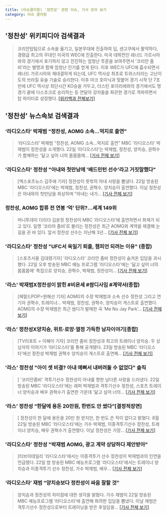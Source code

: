 ```yaml
---
title: (이슈클리핑) '정찬성' 관련 이슈, 기사 모아 보기
category: 이슈 클리핑
---
```

## **'정찬성'** 위키피디아 검색결과
>코리안탑팀으로 소속을 옮기고, 일본무대에 진출하여 딥, 센고쿠에서 활약하다, 경량급 최고의 무대인 미국의 WEC에 진출한다. 미국 데뷔전인 레너드 가르시아와의 경기에서 포기하지 않고 전진하는 엄청난 투혼을 보여주면서 '코리안 좀비'라는 별명과 함께 엄청난 인기를 얻게 된다. 이후 WEC가 UFC에 흡수되면서 레너드 가르시아와 재대결하게 되는데, UFC 역사상 최초로 트위스터라는 고난이도의 브라질 유술 기술로 승리한다. 이후 마크 호미닉과 맞붙어 경기 시작 단 7초만에 UFC 역사상 최단시간 KO승을 거두고, 더스틴 포이리에와의 경기에서도 명경기 끝에 다스초크로 승리하는 등 연달아 강자들을 화끈한 경기로 격파하면서 탑 파이터로 성장했다.
[[위키백과 전체보기]](https://ko.wikipedia.org/wiki/정찬성)
## **'정찬성'** 뉴스속보 검색결과
### ‘라디오스타’ 박재범 “정찬성, AOMG 소속…억지로 출연”

>‘라디오스타’ 박재범 “정찬성, AOMG 소속…억지로 출연” MBC '라디오스타' 박재범이 정찬성을 소개했다. 22일 ‘라디오스타’는 박재범, 정찬성, 양치승, 권혁수가 함께하는 '닮고 싶어 너의 몸몸몸매...
[[기사 전체 보기]](http://sports.donga.com/3/all/20180822/91634775/1)

### '라디오스타' 정찬성 "아내와 첫만남에 '배드민턴 선수'라고 거짓말했다"

>[엑스포츠뉴스 김주애 기자] 정찬성이 뜻밖의 아내 사랑을 뽐냈다. 22일 방송된 MBC '라디오스타'에는 박재범, 정찬성, 권혁수, 양치승이 출연했다. 이날 정찬성은 아내와의 첫만남을 회상하며 "아내는 내가...
[[기사 전체 보기]](http://www.xportsnews.com/?ac=article_view&entry_id=1011116)

### 정찬성, AOMG 합류 전 연봉 ‘억’ 단위?...세계 149위

>머니투데이 더리더 김윤정 정찬성이 MBC ‘라디오스타’에 출연하면서 화제가 되고 있다. 일명 ‘코리아 좀비’로 불리는 정찬성은 최근 AOMG와 계약을 체결해 눈길을 끈 바 있다. 앞서 정찬성 선수는 지난해 3년...
[[기사 전체 보기]](http://theleader.mt.co.kr/articleView.html?no=2018082300097866579)

### '라디오스타' 정찬성 "UFC서 욱일기 퇴출, 챔피언 되려는 이유" (종합)

>[스포츠서울 김대령기자] '라디오스타' 코리안 좀비 정찬성이 숨겨온 입담을 과시했다. 22일 오후 방송된 MBC 예능 프로그램 '라디오스타'에는 '닮고 싶어 너의 몸몸몸매' 특집으로 양치승, 권혁수, 박재범, 정찬성이...
[[기사 전체 보기]](http://www.sportsseoul.com/news/read/672639)

### '라스' 박재범X정찬성이 밝힌 #비욘세 #쌈디사임 #계약서(종합)

>[헤럴드POP=원해선 기자] AOMG의 수장 박재범과 소속 선수 정찬성 그리고 연기자 권혁수, 트레이너... 박재범, 정찬성, 권혁수, 양치승이 게스트로 출연했다. AOMG의 수장 박재범은 최근 쌈디가 발매한 곡 ‘Me No Jay Park’...
[[기사 전체 보기]](http://biz.heraldcorp.com/view.php?ud=201808222341017003785_1)

### ‘라스’ 정찬성X양치승, 위트·로망·열정 가득한 남자이야기[종합]

>[TV리포트 = 이혜미 기자] 코리안 좀비 정찬성과 최고의 트레이너 양치승. 두 상남자의 이야기가 ‘라디오스타’를 통해 공개됐다. 23일 방송된 MBC ‘라디오스타’에선 정찬성 박재범 권혁수 양치승이 게스트로 출연해...
[[기사 전체 보기]](http://www.tvreport.co.kr/?c=news&m=newsview&idx=1075999)

### '라스' 정찬성 "아이 셋 비결? 아내 예뻐서 내버려둘 수 없었다" 솔직

>[ '코리안좀비' 격투기선수 정찬성이 아내를 향한 남다른 사랑을 드러냈다. 22일 방송된 MBC '라디오스타'에는 래퍼 박재범과 격투기선수 정찬성, 스포츠 트레이너 양치승과 배우 권혁수가 출연한 가운데 '닮고 싶어 너의...
[[기사 전체 보기]](http://www.mydaily.co.kr/new_yk/html/read.php?newsid=201808230023323797&ext=na)

### ‘라스’ 정찬성 “한달에 용돈 20만원, 한번도 안 썼다”[결정적장면]

>[ 정찬성이 한 달에 용돈을 20만 원 받지만, 한 번도 쓴 적이 없다고 밝혔다. 8월 22일 방송된 MBC ‘라디오스타’에는 가수 박재범, 이종격투기선수 정찬성, 트레이너 양치승, 배우 권혁수가 출연했다. 이날 정찬성은 가장...
[[기사 전체 보기]](http://www.newsen.com/news_view.php?uid=201808230015304110)

### '라디오스타' 정찬성 "박재범 AOMG, 광고 계약 상담하다 제안받아"

>[티브이데일리 '라디오스타'에서는 이종격투기 선수 정찬성이 박재범과의 인연을 언급했다. 22일 밤 방송된 MBC 예능프로그램 '라디오스타'에서는 트레이너 양치승과 이종격투기 선수 정찬성, 가수 박재범, 배우...
[[기사 전체 보기]](http://tvdaily.asiae.co.kr/read.php3?aid=15349506701387403019)

### ‘라디오스타’ 재범 “양치승보다 정찬성이 싸움 잘할 것”

>양치승과 정찬성의 차이점에 대한 생각을 밝혔다. 가수 재범이 22일 방송된 MBC 예능프로그램 ‘라디오스타’에 출연해 화려한 입담을 뽐냈다. 이날 재범은 격투기선수 정찬성으로부터 트레이닝을 받은 후일담을...
[[기사 전체 보기]](http://sports.mk.co.kr/view.php?year=2018&no=528564)



